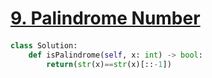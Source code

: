 # [9. Palindrome Number](https://leetcode.com/problems/palindrome-number)

####
```python
class Solution:
    def isPalindrome(self, x: int) -> bool:
        return(str(x)==str(x)[::-1])
```
